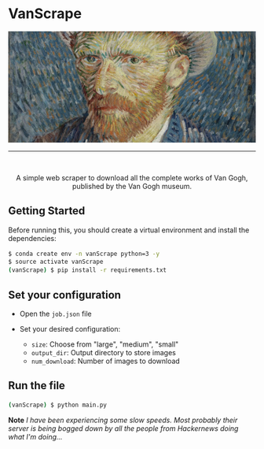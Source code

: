 # VanScrape

<div style="text-align: center">
  <img src="thumb.png"></img>
  <hr>
  <br>
  <p>A simple web scraper to download all the complete works of Van Gogh, published by the Van Gogh museum.</p>
</div>



## Getting Started

Before running this, you should create a virtual environment and install the dependencies:

```bash
$ conda create env -n vanScrape python=3 -y
$ source activate vanScrape
(vanScrape) $ pip install -r requirements.txt
```


## Set your configuration

* Open the `job.json` file
* Set your desired configuration:

  - `size`: Choose from "large", "medium", "small"
  - `output_dir`: Output directory to store images
  - `num_download`: Number of images to download

## Run the file

```bash
(vanScrape) $ python main.py
```

**Note**
_I have been experiencing some slow speeds. Most probably their server is being bogged down by all the people from Hackernews doing what I'm doing..._